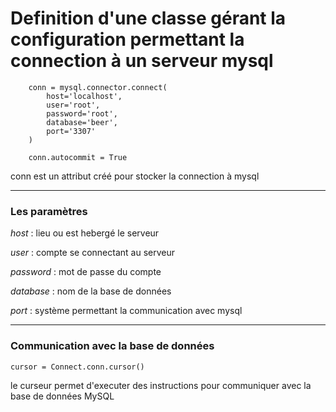 # Definition d'une classe gérant la configuration permettant la connection à un serveur mysql

```
    conn = mysql.connector.connect(
        host='localhost',
        user='root',
        password='root',
        database='beer',
        port='3307'
    )

    conn.autocommit = True
```

conn est un attribut créé pour stocker la connection à mysql

---

### **Les paramètres**

_host_ : lieu ou est hebergé le serveur

_user_ : compte se connectant au serveur

_password_ : mot de passe du compte

_database_ : nom de la base de données

_port_ : système permettant la communication avec mysql

---

### **Communication avec la base de données**

`cursor = Connect.conn.cursor()`

le curseur permet d'executer des instructions pour communiquer avec la base de données MySQL
